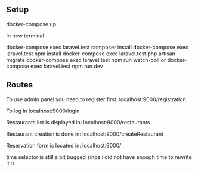 

## Setup

docker-compose up

In new terminal

docker-compose exec laravel.test composer install
docker-compose exec laravel.test npm install
docker-compose exec laravel.test php artisan migrate
docker-compose exec laravel.test npm run watch-poll  or docker-compose exec laravel.test npm run dev



## Routes

To use admin panel you need to register first:
localhost:9000/registration

To log in
localhost:9000/login

Restaurants list is displayed in:
localhost:9000/restaurants

Restaurant creation is done in:
localhost:9000/createRestaurant

Reservation form is located in:
localhost:9000/

time selector is still a bit bugged since i did not have enough time to rewrite it :)
